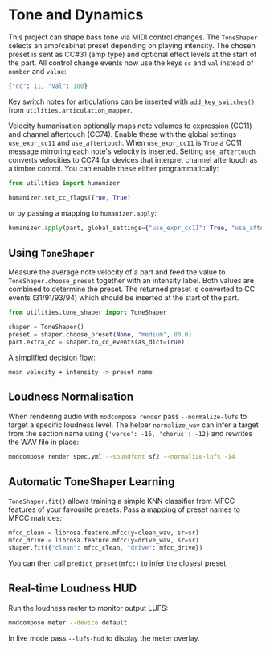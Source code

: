 # Tone and Dynamics

This project can shape bass tone via MIDI control changes. The `ToneShaper`
selects an amp/cabinet preset depending on playing intensity. The chosen preset
is sent as CC#31 (amp type) and optional effect levels at the start of the part.
All control change events now use the keys ``cc`` and ``val`` instead of
``number`` and ``value``:

```python
{"cc": 11, "val": 100}
```

Key switch notes for articulations can be inserted with
`add_key_switches()` from `utilities.articulation_mapper`.

Velocity humanisation optionally maps note volumes to expression (CC11) and
channel aftertouch (CC74). Enable these with the global settings
`use_expr_cc11` and `use_aftertouch`.
When `use_expr_cc11` is ``True`` a CC11 message mirroring each note's velocity
is inserted. Setting `use_aftertouch` converts velocities to CC74 for devices
that interpret channel aftertouch as a timbre control.
You can enable these either programmatically:

```python
from utilities import humanizer

humanizer.set_cc_flags(True, True)
```

or by passing a mapping to ``humanizer.apply``:

```python
humanizer.apply(part, global_settings={"use_expr_cc11": True, "use_aftertouch": True})
```

## Using ``ToneShaper``

Measure the average note velocity of a part and feed the value to
``ToneShaper.choose_preset`` together with an intensity label.
Both values are combined to determine the preset. The returned preset is
converted to CC events (31/91/93/94) which should be inserted at
the start of the part.

```python
from utilities.tone_shaper import ToneShaper

shaper = ToneShaper()
preset = shaper.choose_preset(None, "medium", 80.0)
part.extra_cc = shaper.to_cc_events(as_dict=True)
```

A simplified decision flow:

```
mean velocity + intensity -> preset name
```

## Loudness Normalisation

When rendering audio with ``modcompose render`` pass ``--normalize-lufs`` to
target a specific loudness level. The helper ``normalize_wav`` can infer a
target from the section name using ``{'verse': -16, 'chorus': -12}`` and
rewrites the WAV file in place:

```bash
modcompose render spec.yml --soundfont sf2 --normalize-lufs -14
```

## Automatic ToneShaper Learning

`ToneShaper.fit()` allows training a simple KNN classifier from MFCC features of your favourite presets. Pass a mapping of preset names to MFCC matrices:

```python
mfcc_clean = librosa.feature.mfcc(y=clean_wav, sr=sr)
mfcc_drive = librosa.feature.mfcc(y=drive_wav, sr=sr)
shaper.fit({"clean": mfcc_clean, "drive": mfcc_drive})
```

You can then call `predict_preset(mfcc)` to infer the closest preset.

## Real‑time Loudness HUD

Run the loudness meter to monitor output LUFS:

```bash
modcompose meter --device default
```

In live mode pass `--lufs-hud` to display the meter overlay.
